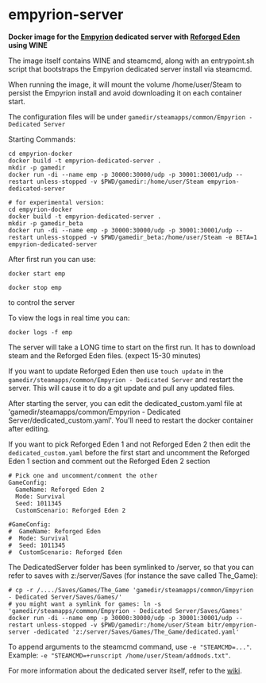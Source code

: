# empyrion-server
**Docker image for the [Empyrion](https://empyriongame.com/) dedicated server with [Reforged Eden](https://steamcommunity.com/sharedfiles/filedetails/?id=2550354956) using WINE**

The image itself contains WINE and steamcmd, along with an entrypoint.sh script that bootstraps the Empyrion dedicated server install via steamcmd.

When running the image, it will mount the volume /home/user/Steam to persist the Empyrion install and avoid downloading it on each container start.

The configuration files will be under `gamedir/steamapps/common/Empyrion - Dedicated Server`

Starting Commands:
```
cd empyrion-docker
docker build -t empyrion-dedicated-server .
mkdir -p gamedir
docker run -di --name emp -p 30000:30000/udp -p 30001:30001/udp --restart unless-stopped -v $PWD/gamedir:/home/user/Steam empyrion-dedicated-server
```
```
# for experimental version:
cd empyrion-docker
docker build -t empyrion-dedicated-server .
mkdir -p gamedir_beta
docker run -di --name emp -p 30000:30000/udp -p 30001:30001/udp --restart unless-stopped -v $PWD/gamedir_beta:/home/user/Steam -e BETA=1 empyrion-dedicated-server
```

After first run you can use:
```
docker start emp
```
```
docker stop emp
```
to control the server

To view the logs in real time you can:
```
docker logs -f emp
``` 


The server will take a LONG time to start on the first run. It has to download steam and the Reforged Eden files. (expect 15-30 minutes)

If you want to update Reforged Eden then use  `touch update` in the `gamedir/steamapps/common/Empyrion - Dedicated Server` and restart the server.
This will cause it to do a git update and pull any updated files.

After starting the server, you can edit the dedicated_custom.yaml file at 'gamedir/steamapps/common/Empyrion - Dedicated Server/dedicated_custom.yaml'.
You'll need to restart the docker container after editing.

If you want to pick Reforged Eden 1 and not Reforged Eden 2 then edit the `dedicated_custom.yaml` before the first start and uncomment the Reforged Eden 1 section and comment out the Reforged Eden 2 section

```
# Pick one and uncomment/comment the other  
GameConfig:
  GameName: Reforged Eden 2
  Mode: Survival
  Seed: 1011345
  CustomScenario: Reforged Eden 2
  
#GameConfig:
#  GameName: Reforged Eden
#  Mode: Survival
#  Seed: 1011345
#  CustomScenario: Reforged Eden
```

The DedicatedServer folder has been symlinked to /server, so that you can refer to saves with z:/server/Saves (for instance the save called The\_Game):
```
# cp -r /..../Saves/Games/The_Game 'gamedir/steamapps/common/Empyrion - Dedicated Server/Saves/Games/'
# you might want a symlink for games: ln -s 'gamedir/steamapps/common/Empyrion - Dedicated Server/Saves/Games'
docker run -di --name emp -p 30000:30000/udp -p 30001:30001/udp --restart unless-stopped -v $PWD/gamedir:/home/user/Steam bitr/empyrion-server -dedicated 'z:/server/Saves/Games/The_Game/dedicated.yaml'
```

To append arguments to the steamcmd command, use `-e "STEAMCMD=..."`. Example: `-e "STEAMCMD=+runscript /home/user/Steam/addmods.txt"`.

For more information about the dedicated server itself, refer to the [wiki](https://empyrion.fandom.com/wiki/Guide/Setting_Up_Dedicated_Server).
